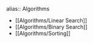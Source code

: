 alias:: Algorithms

- [[Algorithms/Linear Search]]
- [[Algorithms/Binary Search]]
- [[Algorithms/Sorting]]